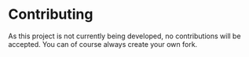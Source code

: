 # Contributing

As this project is not currently being developed, no contributions will be
accepted. You can of course always create your own fork.